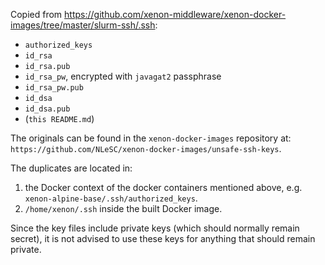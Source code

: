 Copied from https://github.com/xenon-middleware/xenon-docker-images/tree/master/slurm-ssh/.ssh:

- ``authorized_keys``
- ``id_rsa``
- ``id_rsa.pub``
- ``id_rsa_pw``, encrypted with `javagat2` passphrase
- ``id_rsa_pw.pub``
- ``id_dsa``
- ``id_dsa.pub``
- (``this README.md``)

The originals can be found in the ``xenon-docker-images`` repository at:
``https://github.com/NLeSC/xenon-docker-images/unsafe-ssh-keys``.

The duplicates are located in:

1. the Docker context of the docker containers mentioned above, e.g.
``xenon-alpine-base/.ssh/authorized_keys``.
1. ``/home/xenon/.ssh`` inside the built Docker image.

Since the key files include private keys (which should normally remain secret),
it is not advised to use these keys for anything that should remain private.
